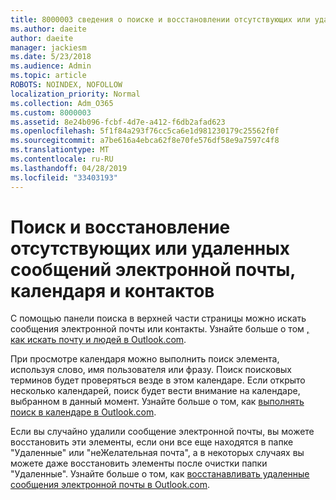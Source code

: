 ```yaml
---
title: 8000003 сведения о поиске и восстановлении отсутствующих или удаленных сообщений электронной почты, календаря и контактов
ms.author: daeite
author: daeite
manager: jackiesm
ms.date: 5/23/2018
ms.audience: Admin
ms.topic: article
ROBOTS: NOINDEX, NOFOLLOW
localization_priority: Normal
ms.collection: Adm_O365
ms.custom: 8000003
ms.assetid: 8e24b096-fcbf-4d7e-a412-f6db2afad623
ms.openlocfilehash: 5f1f84a293f76cc5ca6e1d981230179c25562f0f
ms.sourcegitcommit: a7be616a4ebca62f8e70fe576df58e9a7597c4f8
ms.translationtype: MT
ms.contentlocale: ru-RU
ms.lasthandoff: 04/28/2019
ms.locfileid: "33403193"
---
```

# <a name="how-to-find-and-recover-missing-or-deleted-email-calendar-or-contacts-items"></a>Поиск и восстановление отсутствующих или удаленных сообщений электронной почты, календаря и контактов

С помощью панели поиска в верхней части страницы можно искать сообщения электронной почты или контакты. Узнайте больше о том [, как искать почту и людей в Outlook.com](https://support.office.com/article/88108edf-028e-4306-b87e-7400bbb40aa7).
  
При просмотре календаря можно выполнить поиск элемента, используя слово, имя пользователя или фразу. Поиск поисковых терминов будет проверяться везде в этом календаре. Если открыто несколько календарей, поиск будет вести внимание на календаре, выбранном в данный момент. Узнайте больше о том, как [выполнять поиск в календаре в Outlook.com](https://support.office.com/article/5bc05289-c84c-4849-95a8-7eac05ed478a).
  
Если вы случайно удалили сообщение электронной почты, вы можете восстановить эти элементы, если они все еще находятся в папке "Удаленные" или "неЖелательная почта", а в некоторых случаях вы можете даже восстановить элементы после очистки папки "Удаленные". Узнайте больше о том, как [восстанавливать удаленные сообщения электронной почты в Outlook.com](https://support.office.com/article/cf06ab1b-ae0b-418c-a4d9-4e895f83ed50).